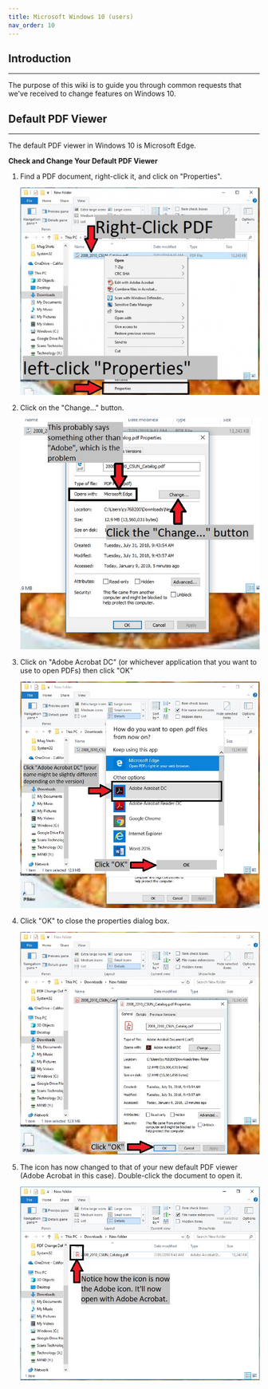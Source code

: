 ```yaml
---
title: Microsoft Windows 10 (users)
nav_order: 10
---
```

## Introduction
---------------
The purpose of this wiki is to guide you through common requests that we've received to change features on Windows 10.


## Default PDF Viewer
-----------------
The default PDF viewer in Windows 10 is Microsoft Edge.

**Check and Change Your Default PDF Viewer**
1. Find a PDF document, right-click it, and click on "Properties".

	![Win10-1](./images/Win10-1.jpg)

2. Click on the "Change..." button.

	![Win10-2](./images/Win10-2.jpg)

3. Click on "Adobe Acrobat DC" (or whichever application that you want to use to open PDFs) then click "OK"

	![Win10-3](./images/Win10-3.jpg)

4. Click "OK" to close the properties dialog box.

	![Win10-4](./images/Win10-4.jpg)

5. The icon has now changed to that of your new default PDF viewer (Adobe Acrobat in this case). Double-click the document to open it.

	![Win10-5](./images/Win10-5.jpg)
